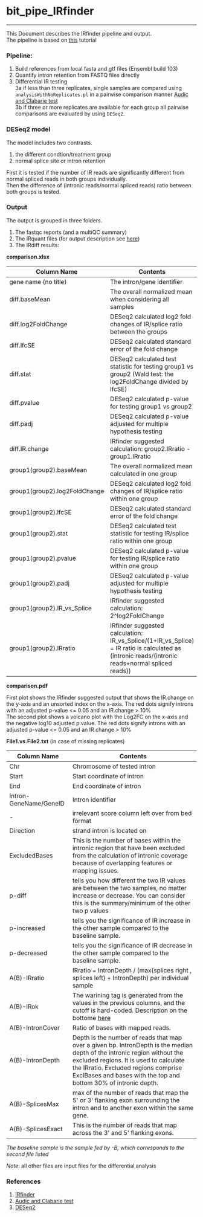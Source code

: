 # bit_pipe_IRfinder

---

This Document describes the IRfinder pipeline and output.  
The pipeline is based on [this](https://github.com/williamritchie/IRFinder/wiki) tutorial


### Pipeline:
1. Build references from local fasta and gtf files (Ensembl build 103)
2. Quantify intron retention from FASTQ files directly
3. Differential IR testing  
  3a if less than three replicates, single samples are compared using `analysisWithNoReplicates.pl` in a pairwise comparison manner [Audic and Clabarie test](https://pubmed.ncbi.nlm.nih.gov/9331369/)  
  3b if three or more replicates are available for each group all pairwise comparisons are evaluated by using `DESeq2`.  

### DESeq2 model
The model includes two contrasts. 
  1. the different condtion/treatment group
  2. normal splice site or intron retention
  
First it is tested if the number of IR reads are significantly different from normal spliced reads in both groups individually.  
Then the difference of (intronic reads/normal spliced reads) ratio between both groups is tested.
  
### Output
The output is grouped in three folders.  
1. The fastqc reports (and a multiQC summary)  
2. The IRquant files (for output description see [here](https://github.com/williamritchie/IRFinder/wiki/IRFinder-Output))  
3. The IRdiff results:  

**comparison.xlsx**  

| Column Name | Contents |
|-----|----------|
| gene name (no title)  | The intron/gene identifier |
| diff.baseMean         | The overall normalized mean when considering all samples |
| diff.log2FoldChange   | DESeq2 calculated log2 fold changes of IR/splice ratio between the groups |
| diff.lfcSE            | DESeq2 calculated standard error of the fold change |
| diff.stat             | DESeq2 calculated test statistic for testing group1 vs group2 (Wald test: the log2FoldChange divided by lfcSE) |
| diff.pvalue           | DESeq2 calculated p-value for testing group1 vs group2 |
| diff.padj             | DESeq2 calculated p-value adjusted for multiple hypothesis testing |
| diff.IR.change        | IRfinder suggested calculation: group2.IRratio - group1.IRratio |
| group1(group2).baseMean       | The overall normalized mean calculated in one group |
| group1(group2).log2FoldChange | DESeq2 calculated log2 fold changes of IR/splice ratio within one group |
| group1(group2).lfcSE          | DESeq2 calculated standard error of the fold change |
| group1(group2).stat           | DESeq2 calculated test statistic for testing IR/splice ratio within one group |
| group1(group2).pvalue         | DESeq2 calculated p-value for testing IR/splice ratio within one group |
| group1(group2).padj           | DESeq2 calculated p-value adjusted for multiple hypothesis testing |
| group1(group2).IR_vs_Splice   | IRfinder suggested calculation: 2^log2FoldChange |
| group1(group2).IRratio        | IRfinder suggested calculation: IR_vs_Splice/(1+IR_vs_Splice) = IR ratio is calculated as (intronic reads/(intronic reads+normal spliced reads))|


**comparison.pdf**  

First plot shows the IRfinder suggested output that shows the IR.change on the y-axis and an unsorted index on the x-axis. The red dots signify introns with an adjusted p-value <= 0.05 and an IR.change > 10%  
The second plot shows a volcano plot with the Log2FC on the x-axis and the negative log10 adjusted p.value. The red dots signify introns with an adjusted p-value <= 0.05 and an IR.change > 10%  



**File1.vs.File2.txt**  (in case of missing replicates)

| Column Name | Contents |
|---- |-----------|
| Chr	                   | Chromosome of tested intron |
| Start                  | Start coordinate of intron |	
| End                    | End coordinate of intron	|
| Intron-GeneName/GeneID | Intron identifier |	
| -                      | irrelevant score column left over from bed format  |
| Direction	             | strand intron is located on |
| ExcludedBases          | This is the number of bases within the intronic region that have been excluded from the calculation of intronic coverage because of overlapping features or mapping issues. |	
| p-diff	               | tells you how different the two IR values are between the two samples, no matter increase or decrease. You can consider this is the summary/minimum of the other two p values |
| p-increased	           | tells you the significance of IR increase in the other sample compared to the baseline sample. |
| p-decreased	           | tells you the significance of IR decrease in the other sample compared to the baseline sample. |
| A(B)-IRratio	         | IRratio = IntronDepth / (max(splices right , splices left) + IntronDepth) per individual sample |
| A(B)-IRok	             | The warining tag is generated from the values in the previous columns, and the cutoff is hard-coded. Description on the bottome  [here](https://github.com/williamritchie/IRFinder/wiki/IRFinder-Output)|
| A(B)-IntronCover	     | Ratio of bases with mapped reads. |
| A(B)-IntronDepth	     | Depth is the number of reads that map over a given bp. IntronDepth is the median depth of the intronic region without the excluded regions. It is used to calculate the IRratio. Excluded regions comprise ExclBases and bases with the top and bottom 30% of intronic depth. |
| A(B)-SplicesMax	       | max of the number of reads that map the 5' or 3' flanking exon surrounding the intron and to another exon within the same gene. |
| A(B)-SplicesExact	     | This is the number of reads that map across the 3' and 5' flanking exons. |

*The baseline sample is the sample fed by -B, which corresponds to the second file listed*  

*Note*: all other files are input files for the differential analysis


### References
1. [IRfinder](https://genomebiology.biomedcentral.com/articles/10.1186/s13059-017-1184-4)
2. [Audic and Clabarie test](https://pubmed.ncbi.nlm.nih.gov/9331369/)
3. [DESeq2](https://genomebiology.biomedcentral.com/articles/10.1186/s13059-014-0550-8)
